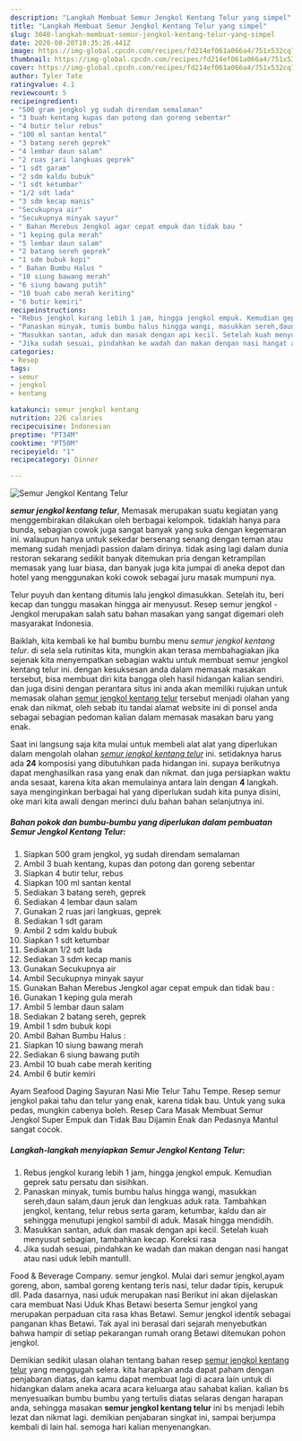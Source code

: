 ```yaml
---
description: "Langkah Membuat Semur Jengkol Kentang Telur yang simpel"
title: "Langkah Membuat Semur Jengkol Kentang Telur yang simpel"
slug: 3040-langkah-membuat-semur-jengkol-kentang-telur-yang-simpel
date: 2020-08-20T10:35:26.441Z
image: https://img-global.cpcdn.com/recipes/fd214ef061a066a4/751x532cq70/semur-jengkol-kentang-telur-foto-resep-utama.jpg
thumbnail: https://img-global.cpcdn.com/recipes/fd214ef061a066a4/751x532cq70/semur-jengkol-kentang-telur-foto-resep-utama.jpg
cover: https://img-global.cpcdn.com/recipes/fd214ef061a066a4/751x532cq70/semur-jengkol-kentang-telur-foto-resep-utama.jpg
author: Tyler Tate
ratingvalue: 4.1
reviewcount: 5
recipeingredient:
- "500 gram jengkol yg sudah direndam semalaman"
- "3 buah kentang kupas dan potong dan goreng sebentar"
- "4 butir telur rebus"
- "100 ml santan kental"
- "3 batang sereh geprek"
- "4 lembar daun salam"
- "2 ruas jari langkuas geprek"
- "1 sdt garam"
- "2 sdm kaldu bubuk"
- "1 sdt ketumbar"
- "1/2 sdt lada"
- "3 sdm kecap manis"
- "Secukupnya air"
- "Secukupnya minyak sayur"
- " Bahan Merebus Jengkol agar cepat empuk dan tidak bau "
- "1 keping gula merah"
- "5 lembar daun salam"
- "2 batang sereh geprek"
- "1 sdm bubuk kopi"
- " Bahan Bumbu Halus "
- "10 siung bawang merah"
- "6 siung bawang putih"
- "10 buah cabe merah keriting"
- "6 butir kemiri"
recipeinstructions:
- "Rebus jengkol kurang lebih 1 jam, hingga jengkol empuk. Kemudian geprek satu persatu dan sisihkan."
- "Panaskan minyak, tumis bumbu halus hingga wangi, masukkan sereh,daun salam,daun jeruk dan lengkuas aduk rata. Tambahkan jengkol, kentang, telur rebus serta garam, ketumbar, kaldu dan air sehingga menutupi jengkol sambil di aduk. Masak hingga mendidih."
- "Masukkan santan, aduk dan masak dengan api kecil. Setelah kuah menyusut sebagian, tambahkan kecap. Koreksi rasa"
- "Jika sudah sesuai, pindahkan ke wadah dan makan dengan nasi hangat atau nasi uduk lebih mantulll."
categories:
- Resep
tags:
- semur
- jengkol
- kentang

katakunci: semur jengkol kentang 
nutrition: 226 calories
recipecuisine: Indonesian
preptime: "PT34M"
cooktime: "PT50M"
recipeyield: "1"
recipecategory: Dinner

---
```



![Semur Jengkol Kentang Telur](https://img-global.cpcdn.com/recipes/fd214ef061a066a4/751x532cq70/semur-jengkol-kentang-telur-foto-resep-utama.jpg)

<b><i>semur jengkol kentang telur</i></b>, Memasak merupakan suatu kegiatan yang menggembirakan dilakukan oleh berbagai kelompok. tidaklah hanya para bunda, sebagian cowok juga sangat banyak yang suka dengan kegemaran ini. walaupun hanya untuk sekedar bersenang senang dengan teman atau memang sudah menjadi passion dalam dirinya. tidak asing lagi dalam dunia restoran sekarang sedikit banyak ditemukan pria dengan ketrampilan memasak yang luar biasa, dan banyak juga kita jumpai di aneka depot dan hotel yang menggunakan koki cowok sebagai juru masak mumpuni nya.

Telur puyuh dan kentang ditumis lalu jengkol dimasukkan. Setelah itu, beri kecap dan tunggu masakan hingga air menyusut. Resep semur jengkol - Jengkol merupakan salah satu bahan masakan yang sangat digemari oleh masyarakat Indonesia.

Baiklah, kita kembali ke hal bumbu bumbu menu <i>semur jengkol kentang telur</i>. di sela sela rutinitas kita, mungkin akan terasa membahagiakan jika sejenak kita menyempatkan sebagian waktu untuk membuat semur jengkol kentang telur ini. dengan kesuksesan anda dalam memasak masakan tersebut, bisa membuat diri kita bangga oleh hasil hidangan kalian sendiri. dan juga disini dengan perantara situs ini anda akan memiliki rujukan untuk memasak olahan <u>semur jengkol kentang telur</u> tersebut menjadi olahan yang enak dan nikmat, oleh sebab itu tandai alamat website ini di ponsel anda sebagai sebagian pedoman kalian dalam memasak masakan baru yang enak.


Saat ini langsung saja kita mulai untuk membeli alat alat yang diperlukan dalam mengolah olahan <u><i>semur jengkol kentang telur</i></u> ini. setidaknya harus ada <b>24</b> komposisi yang dibutuhkan pada hidangan ini. supaya berikutnya dapat menghasilkan rasa yang enak dan nikmat. dan juga persiapkan waktu anda sesaat, karena kita akan memulainya antara lain dengan <b>4</b> langkah. saya menginginkan berbagai hal yang diperlukan sudah kita punya disini, oke mari kita awali dengan merinci dulu bahan bahan selanjutnya ini.

<!--inarticleads1-->

##### Bahan pokok dan bumbu-bumbu yang diperlukan dalam pembuatan Semur Jengkol Kentang Telur:

1. Siapkan 500 gram jengkol, yg sudah direndam semalaman
1. Ambil 3 buah kentang, kupas dan potong dan goreng sebentar
1. Siapkan 4 butir telur, rebus
1. Siapkan 100 ml santan kental
1. Sediakan 3 batang sereh, geprek
1. Sediakan 4 lembar daun salam
1. Gunakan 2 ruas jari langkuas, geprek
1. Sediakan 1 sdt garam
1. Ambil 2 sdm kaldu bubuk
1. Siapkan 1 sdt ketumbar
1. Sediakan 1/2 sdt lada
1. Sediakan 3 sdm kecap manis
1. Gunakan Secukupnya air
1. Ambil Secukupnya minyak sayur
1. Gunakan  Bahan Merebus Jengkol agar cepat empuk dan tidak bau :
1. Gunakan 1 keping gula merah
1. Ambil 5 lembar daun salam
1. Sediakan 2 batang sereh, geprek
1. Ambil 1 sdm bubuk kopi
1. Ambil  Bahan Bumbu Halus :
1. Siapkan 10 siung bawang merah
1. Sediakan 6 siung bawang putih
1. Ambil 10 buah cabe merah keriting
1. Ambil 6 butir kemiri


Ayam Seafood Daging Sayuran Nasi Mie Telur Tahu Tempe. Resep semur jengkol pakai tahu dan telur yang enak, karena tidak bau. Untuk yang suka pedas, mungkin cabenya boleh. Resep Cara Masak Membuat Semur Jengkol Super Empuk dan Tidak Bau Dijamin Enak dan Pedasnya Mantul sangat cocok. 

<!--inarticleads2-->

##### Langkah-langkah menyiapkan Semur Jengkol Kentang Telur:

1. Rebus jengkol kurang lebih 1 jam, hingga jengkol empuk. Kemudian geprek satu persatu dan sisihkan.
1. Panaskan minyak, tumis bumbu halus hingga wangi, masukkan sereh,daun salam,daun jeruk dan lengkuas aduk rata. Tambahkan jengkol, kentang, telur rebus serta garam, ketumbar, kaldu dan air sehingga menutupi jengkol sambil di aduk. Masak hingga mendidih.
1. Masukkan santan, aduk dan masak dengan api kecil. Setelah kuah menyusut sebagian, tambahkan kecap. Koreksi rasa
1. Jika sudah sesuai, pindahkan ke wadah dan makan dengan nasi hangat atau nasi uduk lebih mantulll.


Food &amp; Beverage Company. semur jengkol. Mulai dari semur jengkol,ayam goreng, abon, sambal goreng kentang teris nasi, telur dadar tipis, kerupuk dll. Pada dasarnya, nasi uduk merupakan nasi Berikut ini akan dijelaskan cara membuat Nasi Uduk Khas Betawi beserta Semur jengkol yang merupakan perpaduan cita rasa khas Betawi. Semur jengkol identik sebagai panganan khas Betawi. Tak ayal ini berasal dari sejarah menyebutkan bahwa hampir di setiap pekarangan rumah orang Betawi ditemukan pohon jengkol. 

Demikian sedikit ulasan olahan tentang bahan resep <u>semur jengkol kentang telur</u> yang menggugah selera. kita harapkan anda dapat paham dengan penjabaran diatas, dan kamu dapat membuat lagi di acara lain untuk di hidangkan dalam aneka acara acara keluarga atau sahabat kalian. kalian bs menyesuaikan bumbu bumbu yang tertulis diatas selaras dengan harapan anda, sehingga masakan <b>semur jengkol kentang telur</b> ini bs menjadi lebih lezat dan nikmat lagi. demikian penjabaran singkat ini, sampai berjumpa kembali di lain hal. semoga hari kalian menyenangkan.
